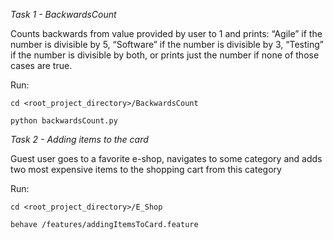 _Task 1 - BackwardsCount_

Counts backwards from value provided by user to 1 and prints: “Agile” if the number is divisible by 5, “Software” if the
number is divisible by 3, “Testing” if the number is divisible by both,
or prints just the number if none of those cases are true.

Run:

`cd <root_project_directory>/BackwardsCount`

`python backwardsCount.py`



_Task 2 - Adding items to the card_

Guest user goes to a favorite e-shop, navigates to some category and adds two
  most expensive items to the shopping cart from this category

Run:

`cd <root_project_directory>/E_Shop`

`behave /features/addingItemsToCard.feature`

